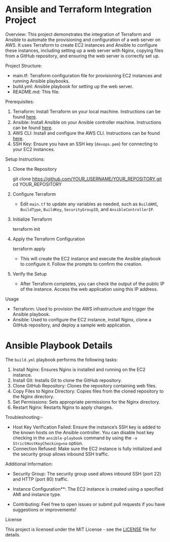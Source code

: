 # Ansible and Terraform Integration Project

Overview: This project demonstrates the integration of Terraform and Ansible to automate the provisioning and configuration of a web server on AWS. It uses Terraform to create EC2 instances and Ansible to configure these instances, including setting up a web server with Nginx, copying files from a GitHub repository, and ensuring the web server is correctly set up.

Project Structure:

- main.tf: Terraform configuration file for provisioning EC2 instances and running Ansible playbooks.
- build.yml: Ansible playbook for setting up the web server.
- README.md: This file.

Prerequisites:
1. Terraform: Install Terraform on your local machine. Instructions can be found [here](https://learn.hashicorp.com/terraform/getting-started/install).
2. Ansible: Install Ansible on your Ansible controller machine. Instructions can be found [here](https://docs.ansible.com/ansible/latest/installation_guide/intro_installation.html).
3. AWS CLI: Install and configure the AWS CLI. Instructions can be found [here](https://docs.aws.amazon.com/cli/latest/userguide/install-cliv2.html).
4. SSH Key: Ensure you have an SSH key (`devops.pem`) for connecting to your EC2 instances.

Setup Instructions:

1. Clone the Repository

   
    git clone https://github.com/YOUR_USERNAME/YOUR_REPOSITORY.git
    cd YOUR_REPOSITORY
    

2. Configure Terraform

    - Edit `main.tf` to update any variables as needed, such as `BuildAMI`, `BuildType`, `BuildKey`, `SecurityGroupID`, and `AnsibleControllerIP`.

3. Initialize Terraform

   
    terraform init
    

4. Apply the Terraform Configuration

   
    terraform apply
   
    - This will create the EC2 instance and execute the Ansible playbook to configure it. Follow the prompts to confirm the creation.

5. Verify the Setup

    - After Terraform completes, you can check the output of the public IP of the instance. Access the web application using this IP address.


Usage

- Terraform: Used to provision the AWS infrastructure and trigger the Ansible playbook.
- Ansible: Used to configure the EC2 instance, install Nginx, clone a GitHub repository, and deploy a sample web application.



# Ansible Playbook Details

The `build.yml` playbook performs the following tasks:

1. Install Nginx: Ensures Nginx is installed and running on the EC2 instance.
2. Install Git: Installs Git to clone the GitHub repository.
3. Clone GitHub Repository: Clones the repository containing web files.
4. Copy Files to Nginx Directory: Copies files from the cloned repository to the Nginx directory.
5. Set Permissions: Sets appropriate permissions for the Nginx directory.
6. Restart Nginx: Restarts Nginx to apply changes.


Troubleshooting:-

- Host Key Verification Failed: Ensure the instance’s SSH key is added to the known hosts on the Ansible controller. You can disable host key checking in the `ansible-playbook` command by using the `-o StrictHostKeyChecking=no` option.
- Connection Refused: Make sure the EC2 instance is fully initialized and the security group allows inbound SSH traffic.

 
 Additional Information:

- Security Group: The security group used allows inbound SSH (port 22) and HTTP (port 80) traffic.
- Instance Configuration**: The EC2 instance is created using a specified AMI and instance type.


 - Contributing:  Feel free to open issues or submit pull requests if you have suggestions or improvements!

License

This project is licensed under the MIT License - see the [LICENSE](LICENSE) file for details.

